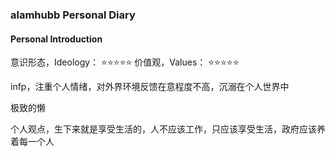 ### alamhubb Personal Diary

#### Personal Introduction

意识形态，Ideology： ⭐⭐⭐⭐⭐
价值观，Values： ⭐⭐⭐⭐⭐

infp，注重个人情绪，对外界环境反馈在意程度不高，沉溺在个人世界中

极致的懒

个人观点，生下来就是享受生活的，人不应该工作，只应该享受生活，政府应该养着每一个人
